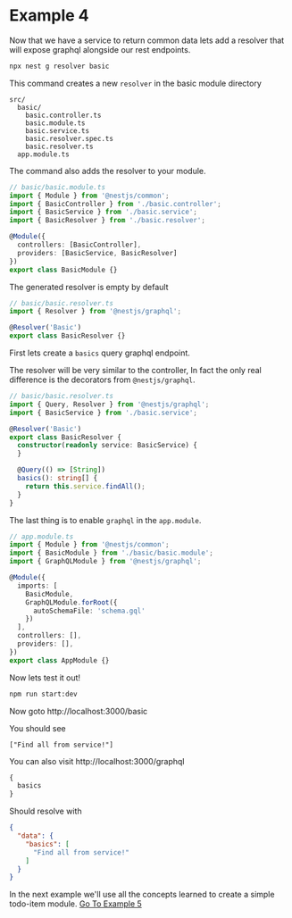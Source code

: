 # Example 4

Now that we have a service to return common data lets add a resolver that will expose graphql alongside our rest endpoints.

```sh
npx nest g resolver basic
```

This command creates a new `resolver` in the basic module directory

```
src/
  basic/
    basic.controller.ts
    basic.module.ts
    basic.service.ts
    basic.resolver.spec.ts
    basic.resolver.ts
  app.module.ts
```

The command also adds the resolver to your module. 

```ts
// basic/basic.module.ts
import { Module } from '@nestjs/common';
import { BasicController } from './basic.controller';
import { BasicService } from './basic.service';
import { BasicResolver } from './basic.resolver';

@Module({
  controllers: [BasicController],
  providers: [BasicService, BasicResolver]
})
export class BasicModule {}

```

The generated resolver is empty by default 

```ts
// basic/basic.resolver.ts
import { Resolver } from '@nestjs/graphql';

@Resolver('Basic')
export class BasicResolver {}

```

First lets create a `basics` query graphql endpoint. 

The resolver will be very similar to the controller, In fact the only real difference is the decorators from `@nestjs/graphql`.

```ts
// basic/basic.resolver.ts
import { Query, Resolver } from '@nestjs/graphql';
import { BasicService } from './basic.service';

@Resolver('Basic')
export class BasicResolver {
  constructor(readonly service: BasicService) {
  }

  @Query(() => [String])
  basics(): string[] {
    return this.service.findAll();
  }
}
```

The last thing is to enable `graphql` in the `app.module`.

```ts
// app.module.ts
import { Module } from '@nestjs/common';
import { BasicModule } from './basic/basic.module';
import { GraphQLModule } from '@nestjs/graphql';

@Module({
  imports: [
    BasicModule,
    GraphQLModule.forRoot({
      autoSchemaFile: 'schema.gql'
    })
  ],
  controllers: [],
  providers: [],
})
export class AppModule {}
```

Now lets test it out!

```sh
npm run start:dev
```

Now goto http://localhost:3000/basic

You should see 
```
["Find all from service!"]
```

You can also visit http://localhost:3000/graphql

```graphql
{
  basics
}
```

Should resolve with

```json
{
  "data": {
    "basics": [
      "Find all from service!"
    ]
  }
}
```


In the next example we'll use all the concepts learned to create a simple todo-item module. [Go To Example 5](../example-5)






